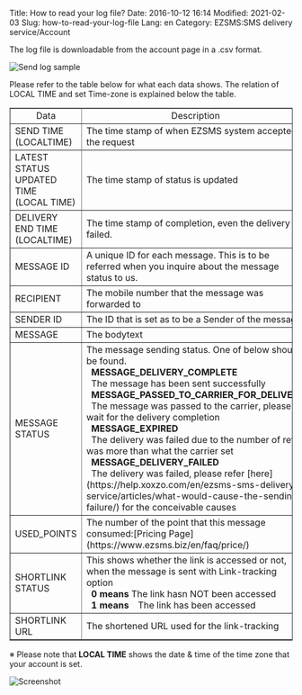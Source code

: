 Title: How to read your log file?
Date: 2016-10-12 16:14
Modified: 2021-02-03
Slug: how-to-read-your-log-file
Lang: en
Category: EZSMS:SMS delivery service/Account

The log file is downloadable from the account page in a .csv format.

![Send log sample]({filename}/images/how-to-read-your-log-file/01.png)

Please refer to the table below for what each data shows. 
The relation of LOCAL TIME and set Time-zone is explained below the table.

<div class="table-responsive">
  <table border="1" cellpadding="1" cellspacing="1">
    <tbody>
      <tr>
        <td style="text-align: center;">Data</td>
        <td style="text-align: center;">Description</td>
      </tr>
      <tr>
        <td>SEND TIME<br>
        (LOCALTIME)</td>
        <td>The time stamp of when EZSMS system accepted the request</td>
      </tr>
      <tr>
        <td>LATEST STATUS UPDATED TIME<br>
        (LOCAL TIME)</td>
        <td>The time stamp of status is updated</td>
      </tr>
      <tr>
        <td>DELIVERY END TIME<br>
        (LOCALTIME)</td>
        <td>The time stamp of completion, even the delivery is failed.</td>
      </tr>
      <tr>
        <td>MESSAGE ID</td>
        <td>A unique ID for each message. This is to be referred when you inquire about the message status to us.</td>
      </tr>
      <tr>
        <td>RECIPIENT</td>
        <td>The mobile number that the message was forwarded to</td>
      </tr>
      <tr>
        <td>SENDER ID</td>
        <td>The ID that is set as to be a Sender of the message</td>
      </tr>
      <tr>
        <td>MESSAGE</td>
        <td>The bodytext</td>
      </tr>
      <tr>
        <td>MESSAGE STATUS</td>
        <td>The message sending status. One of below should be found.<br>
        &nbsp;&nbsp;<strong>MESSAGE_DELIVERY_COMPLETE</strong><br>
        &nbsp;&nbsp;The message has been sent successfully<br>
        &nbsp;&nbsp;<strong>MESSAGE_PASSED_TO_CARRIER_FOR_DELIVERY</strong><br>
        &nbsp;&nbsp;The message was passed to the carrier, please wait for the delivery completion<br>
        &nbsp;&nbsp;<strong>MESSAGE_EXPIRED</strong><br>
        &nbsp;&nbsp;The delivery was failed due to the number of retry was more than what the carrier set<br>
        &nbsp;&nbsp;<strong>MESSAGE_DELIVERY_FAILED</strong><br>
        &nbsp;&nbsp;The delivery was failed, please refer [here](https://help.xoxzo.com/en/ezsms-sms-delivery-service/articles/what-would-cause-the-sending-failure/) for the conceivable causes</td>
      </tr>
      <tr>
        <td>USED_POINTS</td>
        <td>The number of the point that this message consumed:[Pricing Page](https://www.ezsms.biz/en/faq/price/)</td>
      </tr>
      <tr>
        <td>SHORTLINK STATUS</td>
        <td>This shows whether the link is accessed or not, when the message is sent with Link-tracking option<br>
        &nbsp;&nbsp;<strong>0 means</strong> The link hasn NOT been accessed<br>
        &nbsp;&nbsp;<strong>1 means</strong>　The link has been accessed</td>
      </tr>
      <tr>
        <td>SHORTLINK URL</td>
        <td>The shortened URL used for the link-tracking</td>
      </tr>
    </tbody>
  </table>
</div>

※ Please note that **LOCAL TIME** shows the date & time of the time zone that your account is set.

![Screenshot]({filename}/images/how-to-read-your-log-file/02e.png)
